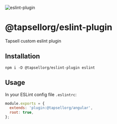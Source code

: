 ![eslint-plugin](https://socialify.git.ci/tapsellorg/eslint-plugin/image?description=1&font=Inter&logo=https%3A%2F%2Ftapsell.ir%2Fwp-content%2Fthemes%2Ftapsell2018%2Fimages%2Ffav%2Fandroid-icon-192x192.png&owner=1&pattern=Circuit%20Board&theme=Light)

# @tapsellorg/eslint-plugin

Tapsell custom eslint plugin

## Installation

```
npm i -D @tapsellorg/eslint-plugin eslint
```

## Usage

In your ESLint config file `.eslintrc`:

```js
module.exports = {
  extends: 'plugin:@tapsellorg/angular',
  root: true,
};
```
